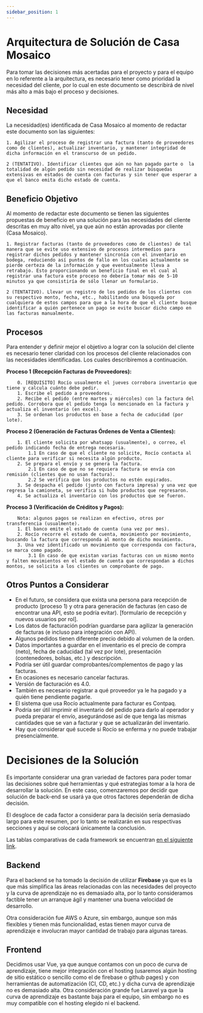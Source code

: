 ```yaml
---
sidebar_position: 1
---
```


# Arquitectura de Solución de Casa Mosaico

Para tomar las decisiones más acertadas para el proyecto y para el equipo en lo referente a la arquitectura, es necesario tener como prioridad la necesidad del cliente, por lo cual en este documento se describirá de nivel más alto a más bajo el proceso y decisiones.

## Necesidad

La necesidad(es) identificada de Casa Mosaico al momento de redactar este documento son las siguientes:

```
1. Agilizar el proceso de registrar una factura (tanto de proveedores como de clientes), actualizar inventario, y mantener integridad de dicha información en el transcurso de un pedido.

2 (TENTATIVO). Identificar clientes que aún no han pagado parte o  la totalidad de algún pedido sin necesidad de realizar búsquedas extensivas en estados de cuenta con facturas y sin tener que esperar a que el banco emita dicho estado de cuenta.
```

## Beneficio Objetivo

Al momento de redactar este documento se tienen las siguientes propuestas de beneficio en una solución para las necesidades del cliente descritas en muy alto nivel, ya que aún no están aprovadas por cliente (Casa Mosaico).

```
1. Registrar facturas (tanto de proveedores como de clientes) de tal manera que se evite uso extensivo de procesos intermedios para registrar dichos pedidos y mantener sincronía con el inventario en bodega, reduciendo así puntos de fallo en los cuales actualmente se pierde certeza de la información y que eventualmente lleva a retrabajo. Esto proporcionando un beneficio final en el cual al registrar una factura este proceso no debería tomar más de 5-10 minutos ya que consistiría de sólo llenar un formulario.

2 (TENTATIVO). Llevar un registro de los pedidos de los clientes con su respectivo monto, fecha, etc., habilitando una búsqueda por cualquiera de estos campos para que a la hora de que el cliente busque identificar a quién pertenece un pago se evite buscar dicho campo en las facturas manualmente.
```

## Procesos

Para entender y definir mejor el objetivo a lograr con la solución del cliente es necesario tener claridad con los procesos del cliente relacionados con las necesidades identificadas. Los cuales describiremos a continuación.

**Proceso 1 (Recepción Facturas de Proveedores):**

```
    0. [REQUISITO] Rocío usualmente el jueves corrobora inventario que tiene y calcula cuánto debe pedir.
    1. Escribe el pedido a proveedores.
    2. Recibe el pedido (entre martes y miércoles) con la factura del pedido. Corrobora que el pedido tenga lo mencionado en la factura y actualiza el inventario (en excel).
    3. Se ordenan los productos en base a fecha de caducidad (por lote).
```

**Proceso 2 (Generación de Facturas Órdenes de Venta a Clientes):**

```
    1. El cliente solicita por whatsapp (usualmente), o correo, el pedido indicando fecha de entrega necesaria.
        1.1 En caso de que el cliente no solicite, Rocío contacta al cliente para verificar si necesita algún producto.
    2. Se prepara el envío y se genera la factura.
        2.1 En caso de que no se requiera factura se envía con remisión (clientes que no usan factura).
        2.2 Se verifica que los productos no estén expirados.
    3. Se despacha el pedido (junto con factura impresa) y una vez que regresa la camioneta, se verifica si hubo productos que regresaron.
    4. Se actualiza el inventario con los productos que se fueron.
```

**Proceso 3 (Verificación de Créditos y Pagos):**

```
    Nota: algunos pagos se realizan en efectivo, otros por transferencia (usualmente).
    1. El banco emite el estado de cuenta (una vez por mes).
    2. Rocío recorre el estado de cuenta, movimiento por movimiento, buscando la factura que corresponda al monto de dicho movimiento.
    3. Una vez identificado un movimiento que corresponda con factura, se marca como pagado.
        3.1 En caso de que existan varias facturas con un mismo monto y falten movimientos en el estado de cuenta que correspondan a dichos montos, se solicita a los clientes un comprobante de pago.
```

## Otros Puntos a Considerar

- En el futuro, se considera que exista una persona para recepción de producto (proceso 1) y otra para generación de facturas (en caso de encontrar una API, esto se podría evitar). [formulario de recepción y nuevos usuarios por rol].
- Los datos de facturación podrían guardarse para agilizar la generación de facturas (e incluso para integración con API).
- Algunos pedidos tienen diferente precio debido al volumen de la orden.
- Datos importantes a guardar en el inventario es el precio de compra (neto), fecha de caducidad (tal vez por lote), presentación (contenedores, bolsas, etc.) y descripción.
- Podría ser útil guardar comprobantes/complementos de pago y las facturas.
- En ocasiones es necesario cancelar facturas.
- Versión de facturación es 4.0.
- También es necesario registrar a qué proveedor ya le ha pagado y a quién tiene pendiente pagarle.
- El sistema que usa Rocío actualmente para facturar es Contpaq.
- Podría ser útil imprimir el inventario del pedido para darlo al operador y pueda preparar el envío, asegurándose así de que tenga las mismas cantidades que se van a facturar y que se actualizarán del inventario.
- Hay que considerar qué sucede si Rocío se enferma y no puede trabajar presencialmente.

# Decisiones de la Solución

Es importante considerar una gran variedad de factores para poder tomar las decisiones sobre qué herramientas y qué estrategias tomar a la hora de desarrollar la solución. En este caso, comenzaremos por decidir que solución de back-end se usará ya que otros factores dependerán de dicha decisión.

El desgloce de cada factor a considerar para la decisión sería demasiado largo para este resumen, por lo tanto se realizarán en sus respectivas secciones y aquí se colocará únicamente la conclusión.

Las tablas comparativas de cada framework se encuentran [en el siguiente link](https://docs.google.com/spreadsheets/d/1uozX1ccRj4kSYTOSV0WPLc1fdak2UQO6rOpb9yUyVmE/edit?usp=sharing).

## Backend

Para el backend se ha tomado la decisión de utilizar **Firebase** ya que es la que más simplifica las áreas relacionadas con las necesidades del proyecto y la curva de aprendizaje no es demasiado alta, por lo tanto consideramos factible tener un arranque ágil y mantener una buena velocidad de desarrollo.

Otra consideración fue AWS o Azure, sin embargo, aunque son más flexibles y tienen más funcionalidad, estas tienen mayor curva de aprendizaje e involucran mayor cantidad de trabajo para algunas tareas.

## Frontend

Decidimos usar Vue, ya que aunque contamos con un poco de curva de aprendizaje, tiene mejor integración con el hosting (usaremos algún hosting de sitio estático o sencillo como el de firebase o github pages) y con herramientas de automatización (CI, CD, etc.) y dicha curva de aprendizaje no es demasiado alta. Otra consideración grande fue Laravel ya que la curva de aprendizaje es bastante baja para el equipo, sin embargo no es muy compatible con el hosting elegido ni el backend.